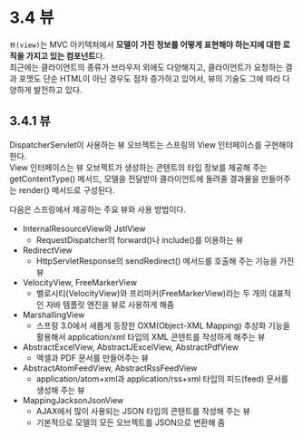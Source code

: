 # 3.4 뷰

`뷰(view)`는 MVC 아키텍처에서 **모델이 가진 정보를 어떻게 표현해야 하는지에 대한 로직을 가지고 있는 컴포넌트**다.  
최근에는 클라이언트의 종류가 브라우저 외에도 다양해지고, 클라이언트가 요청하는 결과 포맷도 단순 HTML이 아닌 경우도 점차 증가하고 있어서, 뷰의 기술도 그에 따라 다양하게 발전하고 있다.

## 3.4.1 뷰

DispatcherServlet이 사용하는 뷰 오브젝트는 스프링의 View 인터페이스를 구현해야 한다.  
View 인터페이스는 뷰 오브젝트가 생성하는 콘텐트의 타입 정보를 제공해 주는 getContentType() 메서드, 모델을 전달받아 클라이언트에 돌려줄 결과물을 만들어주는 render() 메서드로 구성된다.

다음은 스프링에서 제공하는 주요 뷰와 사용 방법이다.

- InternalResourceView와 JstlView
  - RequestDispatcher의 forward()나 include()를 이용하는 뷰
- RedirectView
  - HttpServletResponse의 sendRedirect() 메서드를 호출해 주는 기능을 가진 뷰
- VelocityView, FreeMarkerView
  - 벨로시티(VelocityView)와 프리마커(FreeMarkerView)라는 두 개의 대표적인 자바 템플릿 엔진을 뷰로 사용하게 해줌
- MarshallingView
  - 스프링 3.0에서 새롭게 등장한 OXM(Object-XML Mapping) 추상화 기능을 활용해서 application/xml 타입의 XML 콘텐트를 작성하게 해주는 뷰
- AbstractExcelView, AbstractJExcelView, AbstractPdfView
  - 엑셀과 PDF 문서를 만들어주는 뷰
- AbstractAtomFeedView, AbstractRssFeedView
  - application/atom+xml과 application/rss+xml 타입의 피드(feed) 문서를 생성해 주는 뷰
- MappingJacksonJsonView
  - AJAX에서 많이 사용되는 JSON 타입의 콘텐트를 작성해 주는 뷰
  - 기본적으로 모델의 모든 오브젝트를 JSON으로 변환해 줌
